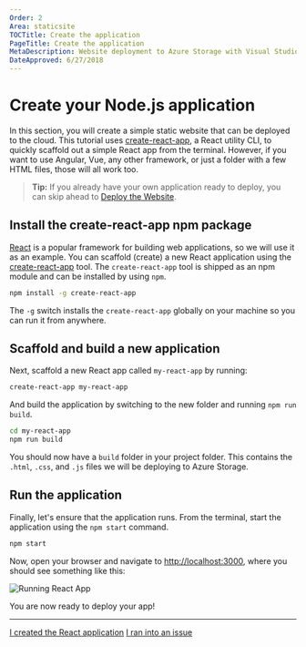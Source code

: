 ```yaml
---
Order: 2
Area: staticsite
TOCTitle: Create the application
PageTitle: Create the application
MetaDescription: Website deployment to Azure Storage with Visual Studio Code
DateApproved: 6/27/2018
---
```

# Create your Node.js application

In this section, you will create a simple static website that can be deployed to the cloud. This tutorial uses [create-react-app](https://github.com/facebook/create-react-app), a React utility CLI, to quickly scaffold out a simple React app from the terminal. However, if you want to use Angular, Vue, any other framework, or just a folder with a few HTML files, those will all work too.

> **Tip:** If you already have your own application ready to deploy, you can skip ahead to [Deploy the Website](/tutorials/static-website/choose-deployment.md).

## Install the create-react-app npm package

[React](https://reactjs.org/) is a popular framework for building web applications, so we will use it as an example. You can scaffold (create) a new React application using the [create-react-app](https://github.com/facebook/create-react-app) tool. The `create-react-app` tool is shipped as an npm module and can be installed by using `npm`.

```bash
npm install -g create-react-app
```

The `-g` switch installs the `create-react-app` globally on your machine so you can run it from anywhere.

## Scaffold and build a new application

Next, scaffold a new React app called `my-react-app` by running:

```bash
create-react-app my-react-app
```

And build the application by switching to the new folder and running `npm run build`.

```bash
cd my-react-app
npm run build
```

You should now have a `build` folder in your project folder. This contains the `.html`, `.css`, and `.js` files we will be deploying to Azure Storage.

## Run the application

Finally, let's ensure that the application runs. From the terminal, start the application using the `npm start` command.

```bash
npm start
```

Now, open your browser and navigate to [http://localhost:3000](http://localhost:3000), where you should see something like this:

![Running React App](images/static-website/local-app.png)

You are now ready to deploy your app!

----

<a class="tutorial-next-btn" href="/tutorials/static-website/create-storage">I created the React application</a> <a class="tutorial-feedback-btn" onclick="reportIssue('node-deployment-staticwebsite', 'create-app')" href="javascript:void(0)">I ran into an issue</a>
